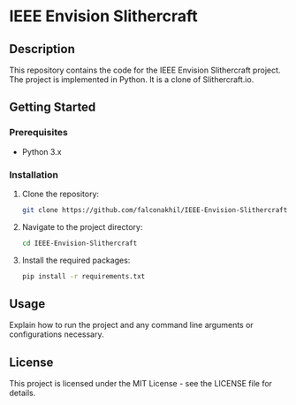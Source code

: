 # IEEE Envision Slithercraft

## Description
This repository contains the code for the IEEE Envision Slithercraft project. The project is implemented in Python. It is a clone of Slithercraft.io.

## Getting Started

### Prerequisites
- Python 3.x

### Installation
1. Clone the repository:
    ```sh
    git clone https://github.com/falconakhil/IEEE-Envision-Slithercraft.git
    ```
2. Navigate to the project directory:
    ```sh
    cd IEEE-Envision-Slithercraft
    ```
3. Install the required packages:
    ```sh
    pip install -r requirements.txt
    ```

## Usage
Explain how to run the project and any command line arguments or configurations necessary.

## License
This project is licensed under the MIT License - see the LICENSE file for details.
